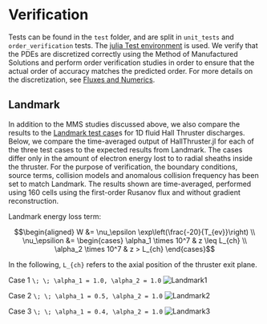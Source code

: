 # Verification

Tests can be found in the `test` folder, and are split in `unit_tests` and `order_verification` tests. The [julia Test environment](https://docs.julialang.org/en/v1/stdlib/Test/) is used. We verify that the PDEs are discretized correctly  using the Method of Manufactured Solutions and perform order verification studies in order to ensure that the actual order of accuracy matches the predicted order.  For more details on the discretization, see [Fluxes and Numerics](@ref).

## Landmark

In addition to the MMS studies discussed above, we also compare the results to the [Landmark test case](https://www.landmark-plasma.com/test-case-3)s for 1D fluid Hall Thruster discharges. Below, we compare the time-averaged output of HallThruster.jl for each of the three test cases to the expected results from Landmark. The cases differ only in the amount of electron energy lost to to radial sheaths inside the thruster.  For the purpose of verification, the boundary conditions, source terms, collision models and anomalous collision frequency has been set to match Landmark. The results shown are time-averaged, performed using 160 cells using the first-order Rusanov flux and without gradient reconstruction. 

Landmark energy loss term:
```math
\begin{aligned}
    W &= \nu_\epsilon \exp\left(\frac{-20}{T_{ev}}\right) \\
    \nu_\epsilion &= \begin{cases}
        \alpha_1 \times 10^7 & z \leq L_{ch} \\
        \alpha_2 \times 10^7 & z > L_{ch}
    \end{cases}
```

In the following, ``L_{ch}`` refers to the axial position of the thruster exit plane. 

Case 1
``\; \; \alpha_1 = 1.0, \alpha_2 = 1.0``
![Landmark1](https://raw.githubusercontent.com/UM-PEPL/HallThruster.jl/main/docs/src/assets/landmark_case1_rusanov_160cells.jpg)

Case 2
``\; \; \alpha_1 = 0.5, \alpha_2 = 1.0``
![Landmark2](https://raw.githubusercontent.com/UM-PEPL/HallThruster.jl/main/docs/src/assets/landmark_case2_rusanov_160cells.jpg)

Case 3
``\; \; \alpha_1 = 0.4, \alpha_2 = 1.0``
![Landmark3](https://raw.githubusercontent.com/UM-PEPL/HallThruster.jl/main/docs/src/assets/landmark_case3_rusanov_160cells.jpg)

